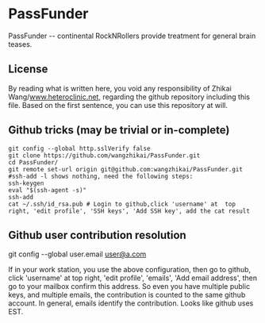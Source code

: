 # PassFunder
PassFunder -- continental RockNRollers provide treatment for general brain teases.

License
----
By reading what is written here, you void any responsibility of Zhikai Wang/www.heteroclinic.net, regarding the github repository including this file. Based on the first sentence, you can use this repository at will.

Github tricks (may be trivial or in-complete)
----
	git config --global http.sslVerify false
	git clone https://github.com/wangzhikai/PassFunder.git
	cd PassFunder/
	git remote set-url origin git@github.com:wangzhikai/PassFunder.git
	#ssh-add -l shows nothing, need the following steps:
	ssh-keygen
	eval "$(ssh-agent -s)"
	ssh-add
	cat ~/.ssh/id_rsa.pub # Login to github,click 'username' at  top right, 'edit profile', 'SSH keys', 'Add SSH key', add the cat result

Github user contribution resolution 
----
git config --global user.email user@a.com

If in your work station, you use the above configuration, then go to github, click 'username' at  top right, 'edit profile', 'emails', 'Add email address', then go to your mailbox confirm this address. So even you have multiple public keys, and multiple emails, the contribution is counted to the same github account. In general, emails identify the contribution. Looks like github uses EST.
